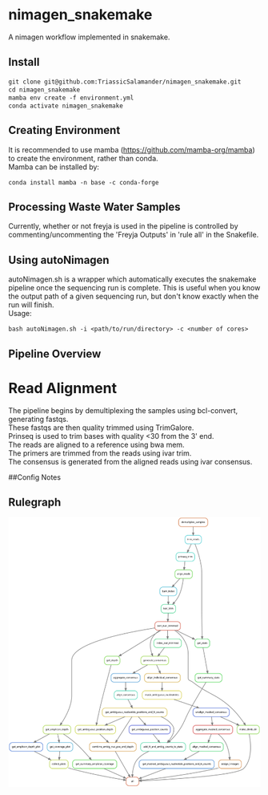 # nimagen_snakemake
A nimagen workflow implemented in snakemake.

## Install
```
git clone git@github.com:TriassicSalamander/nimagen_snakemake.git
cd nimagen_snakemake
mamba env create -f environment.yml
conda activate nimagen_snakemake
```

## Creating Environment
It is recommended to use mamba (https://github.com/mamba-org/mamba) to create the environment, rather than conda.<br/>
Mamba can be installed by:
```
conda install mamba -n base -c conda-forge
```

## Processing Waste Water Samples
Currently, whether or not freyja is used in the pipeline is controlled by commenting/uncommenting the 'Freyja Outputs' in 'rule all' in the Snakefile. <br/>


## Using autoNimagen
autoNimagen.sh is a wrapper which automatically executes the snakemake pipeline once the sequencing run is complete.
This is useful when you know the output path of a given sequencing run, but don't know exactly when the run will finish.<br/>
Usage:
```
bash autoNimagen.sh -i <path/to/run/directory> -c <number of cores>
```


## Pipeline Overview
# Read Alignment
The pipeline begins by demultiplexing the samples using bcl-convert, generating fastqs. <br/>
These fastqs are then quality trimmed using TrimGalore. <br/>
Prinseq is used to trim bases with quality <30 from the 3' end. <br/>
The reads are aligned to a reference using bwa mem. <br/>
The primers are trimmed from the reads using ivar trim. <br/>
The consensus is generated from the aligned reads using ivar consensus. <br/>



##Config Notes



## Rulegraph
![Alt text](documentation/rulegraph.svg "Rulegraph")
